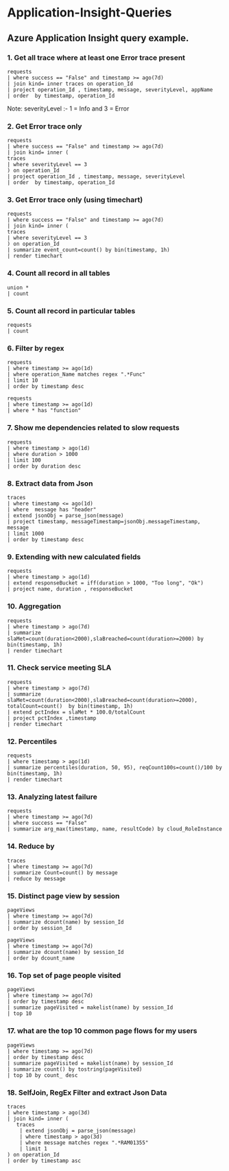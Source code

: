 # Application-Insight-Queries
## Azure Application Insight query example.

### 1. Get all trace where at least one Error trace present
```
requests
| where success == "False" and timestamp >= ago(7d) 
| join kind= inner traces on operation_Id  
| project operation_Id , timestamp, message, severityLevel, appName 
| order  by timestamp, operation_Id
```
Note: severityLevel :- 1 = Info and 3 = Error

### 2. Get Error trace only
```
requests
| where success == "False" and timestamp >= ago(7d) 
| join kind= inner (
traces
| where severityLevel == 3
) on operation_Id  
| project operation_Id , timestamp, message, severityLevel  
| order  by timestamp, operation_Id
```
### 3. Get Error trace only (using timechart)
```
requests
| where success == "False" and timestamp >= ago(7d)
| join kind= inner (
traces
| where severityLevel == 3
) on operation_Id  
| summarize event_count=count() by bin(timestamp, 1h) 
| render timechart
```

### 4. Count all record in all tables
```
union *
| count 
```

### 5. Count all record in particular tables
```
requests
| count
```

### 6. Filter by regex
```
requests
| where timestamp >= ago(1d) 
| where operation_Name matches regex ".*Func" 
| limit 10 
| order by timestamp desc 
```

```
requests
| where timestamp >= ago(1d) 
| where * has "function" 
```

### 7. Show me dependencies related to slow requests
```
requests
| where timestamp > ago(1d)
| where duration > 1000
| limit 100
| order by duration desc
```

### 8. Extract data from Json
```
traces
| where timestamp <= ago(1d) 
| where  message has "header"
| extend jsonObj = parse_json(message) 
| project timestamp, messageTimestamp=jsonObj.messageTimestamp, message
| limit 1000
| order by timestamp desc 
```

### 9. Extending with new calculated fields
```
requests
| where timestamp > ago(1d)
| extend responseBucket = iff(duration > 1000, "Too long", "Ok") 
| project name, duration , responseBucket 
```

### 10. Aggregation
```
requests
| where timestamp > ago(7d)
| summarize slaMet=count(duration<2000),slaBreached=count(duration>=2000) by bin(timestamp, 1h)  
| render timechart 
```

### 11. Check service meeting SLA
```
requests
| where timestamp > ago(7d)
| summarize slaMet=count(duration<2000),slaBreached=count(duration>=2000), totalCount=count()  by bin(timestamp, 1h) 
| extend pctIndex = slaMet * 100.0/totalCount 
| project pctIndex ,timestamp
| render timechart  
```

### 12. Percentiles
```
requests
| where timestamp > ago(1d)
| summarize percentiles(duration, 50, 95), reqCount100s=count()/100 by bin(timestamp, 1h)  
| render timechart  
```

### 13. Analyzing latest failure
```
requests
| where timestamp >= ago(7d)
| where success == "False" 
| summarize arg_max(timestamp, name, resultCode) by cloud_RoleInstance
```


### 14. Reduce by
```
traces
| where timestamp >= ago(7d)
| summarize Count=count() by message
| reduce by message 
```

### 15. Distinct page view by session
```
pageViews
| where timestamp >= ago(7d)
| summarize dcount(name) by session_Id  
| order by session_Id
```

```
pageViews
| where timestamp >= ago(7d)
| summarize dcount(name) by session_Id  
| order by dcount_name  
```

### 16. Top set of page people visited
```
pageViews
| where timestamp >= ago(7d)
| order by timestamp desc
| summarize pageVisited = makelist(name) by session_Id 
| top 10
```

### 17. what are the top 10 common page flows for my users
```
pageViews
| where timestamp >= ago(7d)
| order by timestamp desc
| summarize pageVisited = makelist(name) by session_Id 
| summarize count() by tostring(pageVisited)  
| top 10 by count_ desc
```
### 18. SelfJoin, RegEx Filter and extract Json Data
```
traces
| where timestamp > ago(3d)
| join kind= inner (
   traces
    | extend jsonObj = parse_json(message) 
    | where timestamp > ago(3d)
    | where message matches regex ".*RAM01355"
    | limit 1
) on operation_Id 
| order by timestamp asc 
```
